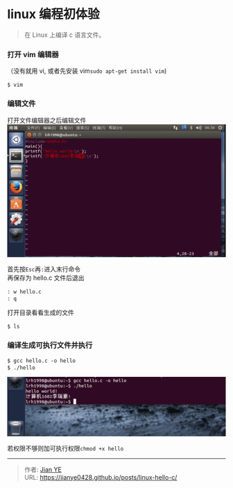# linux 编程初体验


> 在 Linux 上编译 c 语言文件。

### 打开 vim 编辑器

（没有就用 vi, 或者先安装 vim`sudo apt-get install vim`)

```
$ vim
```

### 编辑文件

打开文件编辑器之后编辑文件
![](images/ubuntu.png)

首先按`Esc`再`:`进入末行命令  
再保存为 hello.c 文件后退出

```
: w hello.c
: q
```

打开目录看看生成的文件

```
$ ls
```

### 编译生成可执行文件并执行

```
$ gcc hello.c -o hello
$ ./hello
```

![](images/hello.png)

若权限不够则加可执行权限`chmod +x hello`


---

> 作者: [Jian YE](https://github.com/jianye0428)  
> URL: https://jianye0428.github.io/posts/linux-hello-c/  

